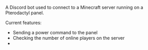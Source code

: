 A Discord bot used to connect to a Minecraft server running on a Pterodactyl panel.

Current features:
- Sending a power command to the panel
- Checking the number of online players on the server
- 
<!--stackedit_data:
eyJoaXN0b3J5IjpbLTE5MzIxMDg0M119
-->